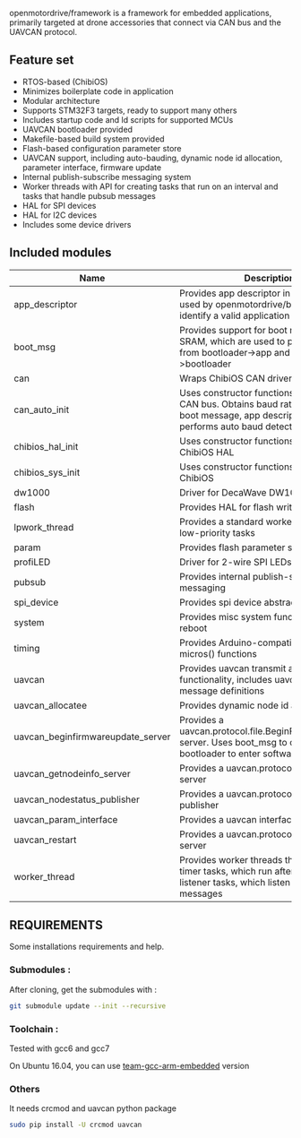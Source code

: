 openmotordrive/framework is a framework for embedded applications, primarily targeted at drone accessories that connect via CAN bus and the UAVCAN protocol.

## Feature set
- RTOS-based (ChibiOS)
- Minimizes boilerplate code in application
- Modular architecture
- Supports STM32F3 targets, ready to support many others
- Includes startup code and ld scripts for supported MCUs
- UAVCAN bootloader provided
- Makefile-based build system provided
- Flash-based configuration parameter store
- UAVCAN support, including auto-bauding, dynamic node id allocation, parameter interface, firmware update
- Internal publish-subscribe messaging system
- Worker threads with API for creating tasks that run on an interval and tasks that handle pubsub messages
- HAL for SPI devices
- HAL for I2C devices
- Includes some device drivers

## Included modules
|Name|Description|
|---|---|
|app_descriptor|Provides app descriptor in flash, which is used by openmotordrive/bootloader to identify a valid application|
|boot_msg|Provides support for boot messages in SRAM, which are used to pass messages from bootloader->app and app->bootloader|
|can|Wraps ChibiOS CAN driver|
|can_auto_init|Uses constructor functions to initialize CAN bus. Obtains baud rate setting from boot message, app descriptor, or performs auto baud detection|
|chibios_hal_init|Uses constructor functions to initialize ChibiOS HAL|
|chibios_sys_init|Uses constructor functions to initialize ChibiOS|
|dw1000|Driver for DecaWave DW1000|
|flash|Provides HAL for flash write and erase|
|lpwork_thread|Provides a standard worker thread for low-priority tasks|
|param|Provides flash parameter support|
|profiLED|Driver for 2-wire SPI LEDs|
|pubsub|Provides internal publish-subscribe messaging|
|spi_device|Provides spi device abstraction|
|system|Provides misc system functions, e.g. reboot|
|timing|Provides Arduino-compatible millis(), micros() functions|
|uavcan|Provides uavcan transmit and receive functionality, includes uavcan standard message definitions|
|uavcan_allocatee|Provides dynamic node id allocation|
|uavcan_beginfirmwareupdate_server|Provides a uavcan.protocol.file.BeginFirmwareUpdate server. Uses boot_msg to command bootloader to enter software update mode|
|uavcan_getnodeinfo_server|Provides a uavcan.protocol.GetNodeInfo server|
|uavcan_nodestatus_publisher|Provides a uavcan.protocol.NodeStatus publisher|
|uavcan_param_interface|Provides a uavcan interface for param|
|uavcan_restart|Provides a uavcan.protocol.RestartNode server|
|worker_thread|Provides worker threads that can process timer tasks, which run after a delay, or listener tasks, which listen to pubsub messages|

## REQUIREMENTS
Some installations requirements and help.

### Submodules :
After cloning, get the submodules with :

```bash
git submodule update --init --recursive
```

### Toolchain :
Tested with gcc6 and gcc7

On Ubuntu 16.04, you can use [team-gcc-arm-embedded](https://launchpad.net/~team-gcc-arm-embedded/+archive/ubuntu/ppa) version

### Others
It needs crcmod and uavcan python package

```bash
sudo pip install -U crcmod uavcan
```

